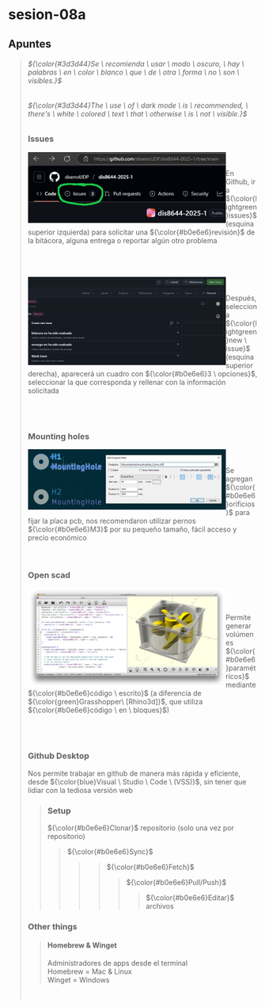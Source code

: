 # sesion-08a

## Apuntes
> ###### ${\color{#3d3d44}Se \ recomienda \ usar \ modo \ oscuro, \ hay \ palabras \ en \ color \ blanco \ que \ de \ otra \ forma \ no \ son \ visibles.}$ <br/>
> ###### ${\color{#3d3d44}The \ use \ of \ dark mode \ is \ recommended, \ there's \ white \ colored \ text \ that \ otherwise \ is \ not \ visible.}$ <br/>
>
> ### Issues
> <img align="left" src="./files/issues.jpg" width=400> </br></br> En Github, ir a ${\color{lightgreen}issues}$ (esquina superior izquierda) para solicitar una ${\color{#b0e6e6}revisión}$ de la bitácora, alguna entrega o reportar algún otro problema </br></br></br></br>
>
> <img align="left" src="./files/newIssue.jpg" width=400> </br></br> Después, selecciona ${\color{lightgreen}new \ issue}$ (esquina superior derecha), aparecerá un cuadro con ${\color{#b0e6e6}3 \ opciones}$, seleccionar la que corresponda y rellenar con la información solicitada </br></br></br></br>
>
> ### Mounting holes
> <img align="left" src="./files/hole.jpg" width=400> </br></br> Se agregan ${\color{#b0e6e6}orificios}$ para fijar la placa pcb, nos recomendaron utilizar pernos ${\color{#b0e6e6}M3}$ por su pequeño tamaño, fácil acceso y precio económico</br></br></br>
>
> ### Open scad
> <img align="left" src="./files/openScad.png" width=400> </br></br></br> Permite generar volúmenes ${\color{#b0e6e6}paramétricos}$ mediante ${\color{#b0e6e6}código \ escrito}$ (a diferencia de ${\color{green}Grasshopper\ [Rhino3d]}$, que utiliza ${\color{#b0e6e6}código \ en \ bloques}$) </br></br></br></br>
>
> ### Github Desktop
> Nos permite trabajar en github de manera más rápida y eficiente, desde ${\color{blue}Visual \ Studio \ Code \ (VSS)}$, sin tener que lidiar con la tediosa versión web
>> ### Setup
>> ${\color{#b0e6e6}Clonar}$ repositorio (solo una vez por repositorio)
>>> ${\color{#b0e6e6}Sync}$
>>>>> ${\color{#b0e6e6}Fetch}$
>>>>>> ${\color{#b0e6e6}Pull/Push}$
>>>>>>> ${\color{#b0e6e6}Editar}$ archivos 
>
> ### Other things
>
>> #### Homebrew & Winget
>> Administradores de apps desde el terminal </br> Homebrew = Mac & Linux </br> Winget = Windows
> </br>
